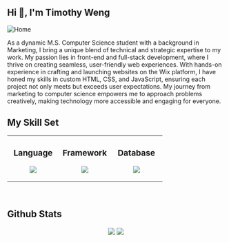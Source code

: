 ## Hi 👋, I'm Timothy Weng  



![Home](https://github.com/timothyweng-0606/ColderBear/assets/124215553/24c4bee0-0bcd-4a62-8b5b-3bfef2046181)

<p>As a dynamic M.S. Computer Science student with a background in Marketing, I bring a unique blend of technical and strategic expertise to my work. My passion lies in front-end and full-stack development, where I thrive on creating seamless, user-friendly web experiences. With hands-on experience in crafting and launching websites on the Wix platform, I have honed my skills in custom HTML, CSS, and JavaScript, ensuring each project not only meets but exceeds user expectations. My journey from marketing to computer science empowers me to approach problems creatively, making technology more accessible and engaging for everyone.  </p>

## My Skill Set
<div align="center">
<table border="0"><tr><td valign="top" width="33%">



<h3 align="center"> Language </h3> 
<p align="center">
  <a href="https://skillicons.dev">
    <img src="https://skillicons.dev/icons?i=html,css,javascript,java,c,python,swift,mysql&perline=3" />
  </a>
</p>
</td><td valign="top" width="33%">



<h3 align="center"> Framework </h3>
<p align="center">
  <a href="https://skillicons.dev">
    <img src="https://skillicons.dev/icons?i=react,nodejs,expressjs,django,git,figma&perline=3" />
  </a>
</p>

</td><td valign="top" width="33%">



<h3 align="center"> Database </h3>
<p align="center">
  <a href="https://skillicons.dev">
    <img src="https://skillicons.dev/icons?i=mongodb,firebase&perline=3" />
  </a>
</p>
</td>
  </tr>
</table>

</div>
<br/>  



## Github Stats  
<div align="center">
  <img src="https://github-readme-stats.vercel.app/api/top-langs?username=timothyweng-0606"align="center"/>
  <img src="https://github-readme-stats.vercel.app/api?username=timothyweng-0606&show_icons=true&theme=gruvbox&count_private=true&hide_border=true" align="center"/>
</div>  



